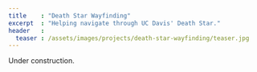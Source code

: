 ```yaml
---
title    : "Death Star Wayfinding"
excerpt  : "Helping navigate through UC Davis' Death Star."
header   :
  teaser : /assets/images/projects/death-star-wayfinding/teaser.jpg
---
```


Under construction.
